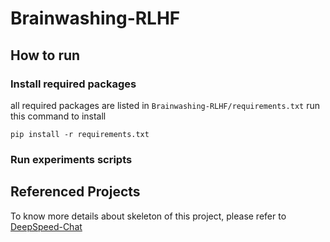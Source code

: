 # Brainwashing-RLHF

## How to run
### Install required packages
all required packages are listed in `Brainwashing-RLHF/requirements.txt`
run this command to install
```
pip install -r requirements.txt
```
### Run experiments scripts


## Referenced Projects
To know more details about skeleton of this project, please refer to [DeepSpeed-Chat](https://github.com/microsoft/DeepSpeedExamples)
